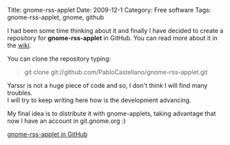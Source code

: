 Title: gnome-rss-applet
Date: 2009-12-1
Category: Free software
Tags: gnome-rss-applet, gnome, github

I had been some time thinking about it and finally I have decided to create a repository for **gnome-rss-applet** in GitHub.
You can read more about it in the [wiki](http://wiki.github.com/PabloCastellano/gnome-rss-applet).

You can clone the repository typing:

> git clone git://github.com/PabloCastellano/gnome-rss-applet.git

Yarssr is not a huge piece of code and so, I don't think I will find many troubles.  
I will try to keep writing here how is the development advancing.

My final idea is to distribute it with gnome-applets, taking advantage that now I have an account in git.gnome.org :)

[gnome-rss-applet in GitHub](https://github.com/PabloCastellano/gnome-rss-applet)
